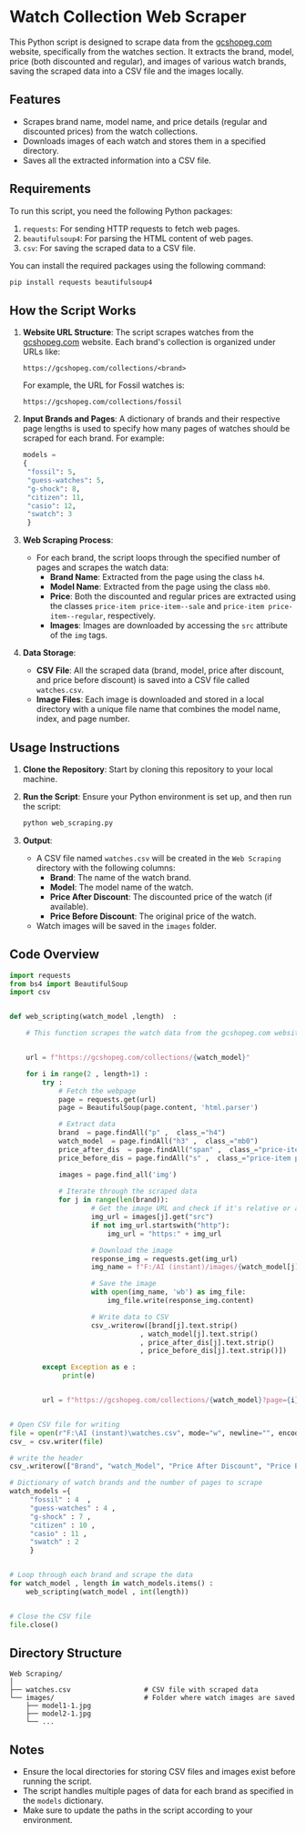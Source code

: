 
# **Watch Collection Web Scraper**

This Python script is designed to scrape data from the [gcshopeg.com](https://gcshopeg.com/) website, specifically from the watches section. It extracts the brand, model, price (both discounted and regular), and images of various watch brands, saving the scraped data into a CSV file and the images locally.

## **Features**

- Scrapes brand name, model name, and price details (regular and discounted prices) from the watch collections.
- Downloads images of each watch and stores them in a specified directory.
- Saves all the extracted information into a CSV file.

## **Requirements**

To run this script, you need the following Python packages:
1. `requests`: For sending HTTP requests to fetch web pages.
2. `beautifulsoup4`: For parsing the HTML content of web pages.
3. `csv`: For saving the scraped data to a CSV file.

You can install the required packages using the following command:

```bash
pip install requests beautifulsoup4
```

## **How the Script Works**

1. **Website URL Structure**: The script scrapes watches from the [gcshopeg.com](https://gcshopeg.com/) website. Each brand's collection is organized under URLs like:
   ```
   https://gcshopeg.com/collections/<brand>
   ```
   For example, the URL for Fossil watches is:
   ```
   https://gcshopeg.com/collections/fossil
   ```

2. **Input Brands and Pages**: A dictionary of brands and their respective page lengths is used to specify how many pages of watches should be scraped for each brand. For example:
   ```python
   models = 
   {
    "fossil": 5,
    "guess-watches": 5,
    "g-shock": 8,
    "citizen": 11,
    "casio": 12, 
    "swatch": 3
    }
   ```

3. **Web Scraping Process**: 
   - For each brand, the script loops through the specified number of pages and scrapes the watch data:
     - **Brand Name**: Extracted from the page using the class `h4`.
     - **Model Name**: Extracted from the page using the class `mb0`.
     - **Price**: Both the discounted and regular prices are extracted using the classes `price-item price-item--sale` and `price-item price-item--regular`, respectively.
     - **Images**: Images are downloaded by accessing the `src` attribute of the `img` tags.

4. **Data Storage**:
   - **CSV File**: All the scraped data (brand, model, price after discount, and price before discount) is saved into a CSV file called `watches.csv`.
   - **Image Files**: Each image is downloaded and stored in a local directory with a unique file name that combines the model name, index, and page number.

## **Usage Instructions**

1. **Clone the Repository**: Start by cloning this repository to your local machine.
   
2. **Run the Script**:
   Ensure your Python environment is set up, and then run the script:
   ```bash
   python web_scraping.py
   ```

3. **Output**:
   - A CSV file named `watches.csv` will be created in the `Web Scraping` directory with the following columns:
     - **Brand**: The name of the watch brand.
     - **Model**: The model name of the watch.
     - **Price After Discount**: The discounted price of the watch (if available).
     - **Price Before Discount**: The original price of the watch.
   - Watch images will be saved in the `images` folder.

## **Code Overview**

```python
import requests 
from bs4 import BeautifulSoup
import csv 


def web_scripting(watch_model ,length)  :

    # This function scrapes the watch data from the gcshopeg.com website.


    url = f"https://gcshopeg.com/collections/{watch_model}" 

    for i in range(2 , length+1) :
        try :
            # Fetch the webpage
            page = requests.get(url)
            page = BeautifulSoup(page.content, 'html.parser')

            # Extract data
            brand  = page.findAll("p" ,  class_="h4")
            watch_model  = page.findAll("h3" ,  class_="mb0")
            price_after_dis  = page.findAll("span" ,  class_="price-item price-item--sale")
            price_before_dis = page.findAll("s" ,  class_="price-item price-item--regular")

            images = page.find_all('img')
            
            # Iterate through the scraped data
            for j in range(len(brand)):
                    # Get the image URL and check if it's relative or absolute
                    img_url = images[j].get("src")
                    if not img_url.startswith("http"):
                        img_url = "https:" + img_url

                    # Download the image
                    response_img = requests.get(img_url)
                    img_name = f"F:/AI (instant)/images/{watch_model[j]}{j}-{i}.jpg"

                    # Save the image
                    with open(img_name, 'wb') as img_file:
                        img_file.write(response_img.content)

                    # Write data to CSV
                    csv_.writerow([brand[j].text.strip() 
                                , watch_model[j].text.strip() 
                                , price_after_dis[j].text.strip() 
                                , price_before_dis[j].text.strip()])

        except Exception as e :
             print(e)             


        url = f"https://gcshopeg.com/collections/{watch_model}?page={i}"


# Open CSV file for writing
file = open(r"F:\AI (instant)\watches.csv", mode="w", newline="", encoding="utf-8")
csv_ = csv.writer(file)

# write the header
csv_.writerow(["Brand", "watch_Model", "Price After Discount", "Price Before Discount"])  

# Dictionary of watch brands and the number of pages to scrape
watch_models ={
     "fossil" : 4  , 
     "guess-watches" : 4 , 
     "g-shock" : 7 , 
     "citizen" : 10 ,
     "casio" : 11 , 
     "swatch" : 2
     } 


# Loop through each brand and scrape the data
for watch_model , length in watch_models.items() : 
    web_scripting(watch_model , int(length))


# Close the CSV file
file.close()

```

## **Directory Structure**

```
Web Scraping/
│
├── watches.csv                  # CSV file with scraped data
└── images/                      # Folder where watch images are saved
    ├── model1-1.jpg
    ├── model2-1.jpg
    └── ...
```

## **Notes**

- Ensure the local directories for storing CSV files and images exist before running the script.
- The script handles multiple pages of data for each brand as specified in the `models` dictionary.
- Make sure to update the paths in the script according to your environment.
